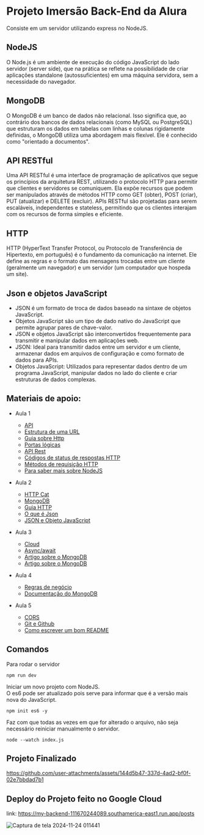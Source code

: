 # Projeto Imersão Back-End da Alura

Consiste em um servidor utilizando express no NodeJS.

## NodeJS

O Node.js é um ambiente de execução do código JavaScript do lado servidor (server side), que na prática se reflete na possibilidade de criar aplicações standalone 
(autossuficientes) em uma máquina servidora, sem a necessidade do navegador.

## MongoDB

O MongoDB é um banco de dados não relacional. Isso significa que, ao contrário dos bancos de dados relacionais (como MySQL ou PostgreSQL) que estruturam os dados em 
tabelas com linhas e colunas rigidamente definidas, o MongoDB utiliza uma abordagem mais flexível. Ele é conhecido como "orientado a documentos".

## API RESTful

Uma API RESTful é uma interface de programação de aplicativos que segue os princípios da arquitetura REST, utilizando o protocolo HTTP para permitir que clientes e servidores 
se comuniquem. Ela expõe recursos que podem ser manipulados através de métodos HTTP como GET (obter), POST (criar), PUT (atualizar) e DELETE (excluir). 
APIs RESTful são projetadas para serem escaláveis, independentes e stateless, permitindo que os clientes interajam com os recursos de forma simples e eficiente.

## HTTP

HTTP (HyperText Transfer Protocol, ou Protocolo de Transferência de Hipertexto, em português) é o fundamento da comunicação na internet. Ele define as regras e o formato 
das mensagens trocadas entre um cliente (geralmente um navegador) e um servidor (um computador que hospeda um site).

## Json e objetos JavaScript

* JSON é um formato de troca de dados baseado na sintaxe de objetos JavaScript.
* Objetos JavaScript são um tipo de dado nativo do JavaScript que permite agrupar pares de chave-valor.
* JSON e objetos JavaScript são interconvertidos frequentemente para transmitir e manipular dados em aplicações web.
* JSON: Ideal para transmitir dados entre um servidor e um cliente, armazenar dados em arquivos de configuração e como formato de dados para APIs.
* Objetos JavaScript: Utilizados para representar dados dentro de um programa JavaScript, manipular dados no lado do cliente e criar estruturas de dados complexas.

## Materiais de apoio:

* Aula 1
    - [API](https://www.alura.com.br/artigos/api)
    - [Estrutura de uma URL](https://www.alura.com.br/artigos/estrutura-url)
    - [Guia sobre Http]( https://www.alura.com.br/artigos/http)
    - [Portas lógicas](https://www.alura.com.br/artigos/portas-logicas-tipos-caracteristicas)
    - [API Rest](https://www.alura.com.br/artigos/rest-conceito-e-fundamentos) 
    - [Códigos de status de respostas HTTP](https://developer.mozilla.org/pt-BR/docs/Web/HTTP/Status)
    - [Métodos de requisição HTTP](https://developer.mozilla.org/pt-BR/docs/Web/HTTP/Methods)
    - [Para saber mais sobre NodeJS](https://www.alura.com.br/artigos/node-js?srsltid=AfmBOoqMnhghsa5Hm41BEPzIo-EfHo4ZPz5XdE7FSQEYtjwVPe2u5YT2)
      
* Aula 2 
    - [HTTP Cat](https://http.cat/)
    - [MongoDB](https://cloud.mongodb.com/)
    - [Guia HTTP](https://www.alura.com.br/artigos/http)
    - [O que é Json](https://www.alura.com.br/artigos/o-que-e-json)
    - [JSON e Objeto JavaScript](https://www.alura.com.br/artigos/json-e-objeto-javascript-sao-a-mesma-coisa)
      
* Aula 3
    - [Cloud](https://www.alura.com.br/artigos/cloud)
    - [Async/await](https://www.alura.com.br/artigos/async-await-no-javascript-o-que-e-e-quando-usar)
    - [Artigo sobre o MongoDB](https://www.alura.com.br/artigos/mongodb-o-banco-baseado-em-documentos)
    - [Artigo sobre o MongoDB](https://www.alura.com.br/artigos/mongodb-o-banco-baseado-em-documentos)
      
* Aula 4
    - [Regras de negócio](https://www.alura.com.br/artigos/o-que-sao-regras-de-negocio)
    - [Documentação do MongoDB](https://www.mongodb.com/pt-br/docs/drivers/node/current/usage-examples/insert-operations/)

* Aula 5
    - [CORS](https://www.alura.com.br/artigos/como-resolver-erro-de-cross-origin-resource-sharing)
    - [Git e Github](https://www.alura.com.br/artigos/o-que-e-git-github)
    - [Como escrever um bom README](https://www.alura.com.br/artigos/escrever-bom-readme)


## Comandos 

Para rodar o servidor

`npm run dev` 

Iniciar um novo projeto com NodeJS. <br>
O es6 pode ser atualizado pois serve para informar que é a versão mais nova do JavaScript.

`npm init es6 -y`

Faz com que todas as vezes em que for alterado o arquivo, não seja necessário reiniciar manualmente o servidor.

`node --watch index.js`

## Projeto Finalizado

https://github.com/user-attachments/assets/144d5b47-337d-4ad2-bf0f-02e7bbdad7b1

## Deploy do Projeto feito no Google Cloud

link: https://my-backend-111670244089.southamerica-east1.run.app/posts

![Captura de tela 2024-11-24 011441](https://github.com/user-attachments/assets/3c0bcb77-3e2c-4fee-bc7a-c5495f333587)


